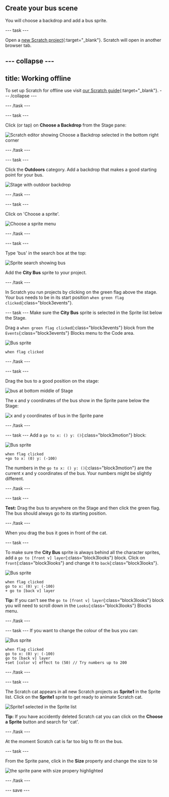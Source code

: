 ## Create your bus scene

You will choose a backdrop and add a bus sprite.

--- task ---

Open a [new Scratch project](http://rpf.io/scratch-new){:target="_blank"}. Scratch will open in another browser tab.

--- collapse ---
---
title: Working offline
---
To set up Scratch for offline use visit [our Scratch guide](https://learning-admin.raspberrypi.org/en/projects/getting-started-scratch/1){:target="_blank"}.
--- /collapse ---

--- /task ---

--- task ---

Click (or tap) on **Choose a Backdrop** from the Stage pane:

![Scratch editor showing Choose a Backdrop selected in the bottom right corner](images/choose-a-backdrop.png)

--- /task ---

--- task ---

Click the **Outdoors** category. Add a backdrop that makes a good starting point for your bus. 

![Stage with outdoor backdrop](images/outdoor-backdrop.png)

--- /task ---

--- task ---

Click on 'Choose a sprite'. 

![Choose a sprite menu](images/choose-sprite-menu.png)

--- /task ---

--- task ---

Type 'bus' in the search box at the top:

![Sprite search showing bus](images/bus-search.png)

Add the **City Bus** sprite to your project.

--- /task ---

 In Scratch you run projects by clicking on the green flag above the stage. Your bus needs to be in its start position `when green flag clicked`{:class="block3events"}.

--- task ---
Make sure the **City Bus** sprite is selected in the Sprite list below the Stage.

Drag a `when green flag clicked`{:class="block3events"} block from the `Events`{:class="block3events"} Blocks menu to the Code area. 

![Bus sprite](images/bus-sprite.png)

```blocks3
when flag clicked
```

--- /task ---

--- task ---

Drag the bus to a good position on the stage:

![bus at bottom middle of Stage](images/bus-bottom-middle.png)

The x and y coordinates of the bus show in the Sprite pane below the Stage:

![x and y coordinates of bus in the Sprite pane](images/coords-sprite-pane.png)


--- /task ---

--- task ---
Add a `go to x: () y: ()`{:class="block3motion"} block:

![Bus sprite](images/bus-sprite.png)

```blocks3
when flag clicked
+go to x: (0) y: (-100)
```

The numbers in the `go to x: () y: ()`{:class="block3motion"} are the current x and y coordinates of the bus. Your numbers might be slightly different. 

--- /task ---

--- task ---

**Test:** Drag the bus to anywhere on the Stage and then click the green flag. The bus should always go to its starting position.

--- /task ---

When you drag the bus it goes in front of the cat. 

--- task ---

To make sure the **City Bus** sprite is always behind all the character sprites, add a `go to [front v] layer`{:class="block3looks"} block. Click on `front`{:class="block3looks"} and change it to `back`{:class="block3looks"}.

![Bus sprite](images/bus-sprite.png)

```blocks3
when flag clicked
go to x: (0) y: (-100)
+ go to [back v] layer
```

**Tip:** If you can't see the `go to [front v] layer`{:class="block3looks"} block you will need to scroll down in the `Looks`{:class="block3looks"} Blocks menu.

--- /task ---

--- task ---
If you want to change the colour of the bus you can:

![Bus sprite](images/bus-sprite.png)

```blocks3
when flag clicked
go to x: (0) y: (-100)
go to [back v] layer
+set [color v] effect to (50) // Try numbers up to 200
```

--- /task ---

--- task ---

The Scratch cat appears in all new Scratch projects as **Sprite1** in the Sprite list. Click on the **Sprite1** sprite to get ready to animate Scratch cat.

![Sprite1 selected in the Sprite list](images/sprite1-selected.png)

**Tip:** If you have accidently deleted Scratch cat you can click on the **Choose a Sprite** button and search for 'cat'. 

--- /task ---

At the moment Scratch cat is far too big to fit on the bus. 

--- task ---

From the Sprite pane, click in the **Size** property and change the size to `50`

![the sprite pane with size propery highlighted](images/sprite-pane-size.png)

--- /task --- 

--- save ---
